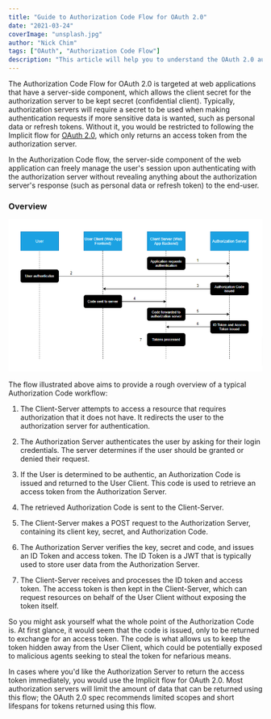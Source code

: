 ```yaml
---
title: "Guide to Authorization Code Flow for OAuth 2.0"
date: "2021-03-24"
coverImage: "unsplash.jpg"
author: "Nick Chim"
tags: ["OAuth", "Authorization Code Flow"]
description: "This article will help you to understand the OAuth 2.0 authorization code flow."
---
```


The Authorization Code Flow for OAuth 2.0 is targeted at web applications that have a server-side component, which allows the client secret for the authorization server to be kept secret (confidential client). Typically, authorization servers will require a secret to be used when making authentication requests if more sensitive data is wanted, such as personal data or refresh tokens. Without it, you would be restricted to following the Implicit flow for [OAuth 2.0](https://www.loginradius.com/docs/single-sign-on/tutorial/federated-sso/oauth-2-0/oauth-2-0-overview/), which only returns an access token from the authorization server.

In the Authorization Code flow, the server-side component of the web application can freely manage the user's session upon authenticating with the authorization server without revealing anything about the authorization server's response (such as personal data or refresh token) to the end-user.

### Overview

![Authorization Code Flow Diagram](acf.png)

The flow illustrated above aims to provide a rough overview of a typical Authorization Code workflow:

1. The Client-Server attempts to access a resource that requires authorization that it does not have. It redirects the user to the authorization server for authentication.

2. The Authorization Server authenticates the user by asking for their login credentials. The server determines if the user should be granted or denied their request.

3. If the User is determined to be authentic, an Authorization Code is issued and returned to the User Client. This code is used to retrieve an access token from the Authorization Server.

4. The retrieved Authorization Code is sent to the Client-Server. 

5. The Client-Server makes a POST request to the Authorization Server, containing its client key, secret, and Authorization Code.

6. The Authorization Server verifies the key, secret and code, and issues an ID Token and access token. The ID Token is a JWT that is typically used to store user data from the Authorization Server.

7. The Client-Server receives and processes the ID token and access token. The access token is then kept in the Client-Server, which can request resources on behalf of the User Client without exposing the token itself.

So you might ask yourself what the whole point of the Authorization Code is. At first glance, it would seem that the code is issued, only to be returned to exchange for an access token. The code is what allows us to keep the token hidden away from the User Client, which could be potentially exposed to malicious agents seeking to steal the token for nefarious means. 

In cases where you'd like the Authorization Server to return the access token immediately, you would use the Implicit flow for OAuth 2.0. Most authorization servers will limit the amount of data that can be returned using this flow; the OAuth 2.0 spec recommends limited scopes and short lifespans for tokens returned using this flow.

